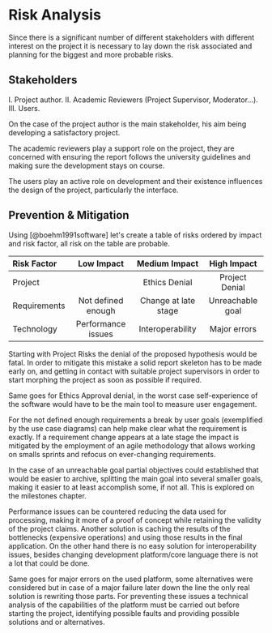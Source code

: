 Risk Analysis
=============

Since there is a significant number of different stakeholders with different
interest on the project it is necessary to lay down the risk associated and
planning for the biggest and more probable risks.


Stakeholders
------------
I.  Project author.
II.  Academic Reviewers (Project Supervisor, Moderator...).
III.  Users.

On the case of the project author is the main stakeholder, his aim being
developing a satisfactory project.

The academic reviewers play a support role on the project, they are concerned
with ensuring the report follows the university guidelines and making sure
the development stays on course.

The users play an active role on development and their existence influences the
design of the project, particularly the interface.


Prevention & Mitigation
-----------------------
Using [@boehm1991software] let's create a table of risks ordered by impact and
risk factor, all risk on the table are probable.

| Risk Factor  |     Low Impact     |     Medium Impact    |    High Impact   |
|:------------ |:------------------:|:--------------------:|:----------------:|
|   Project    |                    |    Ethics Denial     |  Project Denial  |
| Requirements | Not defined enough | Change at late stage | Unreachable goal |
|  Technology  | Performance issues |   Interoperability   |   Major errors   |

Starting with Project Risks the denial of the proposed hypothesis would be
fatal.
In order to mitigate this mistake a solid report skeleton has to be made early
on, and getting in contact with suitable project supervisors in order to start
morphing the project as soon as possible if required.

Same goes for Ethics Approval denial, in the worst case self-experience of the
software would have to be the main tool to measure user engagement.

For the not defined enough requirements a break by user goals (exemplified by
the use case diagrams) can help make clear what the requirement is exactly.
If a requirement change appears at a late stage the impact is mitigated by the
employment of an agile methodology that allows working on smalls sprints and
refocus on ever-changing requirements.

In the case of an unreachable goal partial objectives could established that
would be easier to archive, splitting the main goal into several smaller goals,
making it easier to at least accomplish some, if not all.
This is explored on the milestones chapter.

Performance issues can be countered reducing the data used for processing,
making it more of a proof of concept while retaining the validity of the
project claims.
Another solution is caching the results of the bottlenecks (expensive
operations) and using those results in the final application.
On the other hand there is no easy solution for interoperability issues,
besides changing development platform/core language there is not a lot that
could be done.

Same goes for major errors on the used platform, some alternatives were
considered but in case of a major failure later down the line the only real
solution is rewriting those parts.
For preventing these issues a technical analysis of the capabilities of the
platform must be carried out before starting the project, identifying possible
faults and providing possible solutions and or alternatives.

<!-- Technical assessment of Kivy / compare kivy to other frameworks -->
